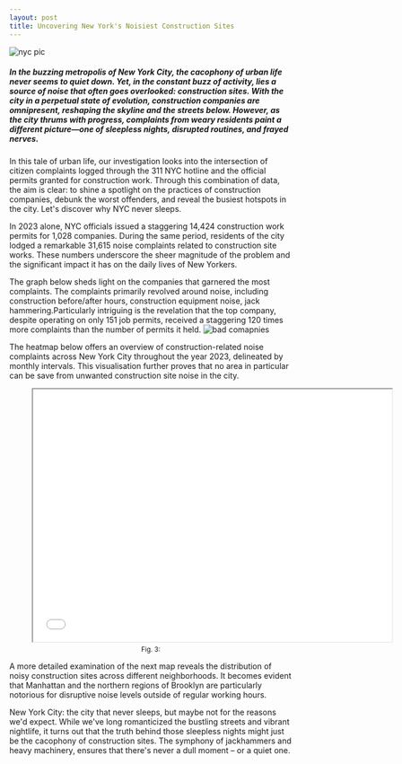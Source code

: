 ```yaml
---
layout: post
title: Uncovering New York's Noisiest Construction Sites
---
```


![nyc pic](/lanyon/public/img/jackhammering.jpg)

##### In the buzzing metropolis of New York City, the cacophony of urban life never seems to quiet down. Yet, in the constant buzz of activity, lies a source of noise that often goes overlooked: construction sites. With the city in a perpetual state of evolution, construction companies are omnipresent, reshaping the skyline and the streets below. However, as the city thrums with progress, complaints from weary residents paint a different picture—one of sleepless nights, disrupted routines, and frayed nerves. 

In this tale of urban life, our investigation looks into the intersection of citizen complaints logged through the 311 NYC hotline and the official permits granted for construction work. 
Through this combination of data, the aim is clear: to shine a spotlight on the practices of construction companies, debunk the worst offenders, and reveal the busiest hotspots in the city. Let's discover why NYC never sleeps. 

In 2023 alone, NYC officials issued a staggering 14,424 construction work permits for 1,028 companies. During the same period, residents of the city lodged a remarkable 31,615 noise complaints related to construction site works. These numbers underscore the sheer magnitude of the problem and the significant impact it has on the daily lives of New Yorkers.

The graph below sheds light on the companies that garnered the most complaints. The complaints primarily revolved around noise, including construction before/after hours, construction equipment noise, jack hammering.Particularly intriguing is the revelation that the top company, despite operating on only 151 job permits, received a staggering 120 times more complaints than the number of permits it held.
![bad comapnies](/lanyon/public/img/top_baddest_companies.png)

The heatmap below offers an overview of construction-related noise complaints across New York City throughout the year 2023, delineated by monthly intervals. This visualisation further proves that no area in particular can be save from unwanted construction site noise in the city.

<figure style="text-align: center;">
    <iframe src="/lanyon/public/noise_heatmap_with_time_by_month.html" width="640px" height="450px"></iframe>
    <figcaption style="font-size: smaller; margin-top: 5px;">Fig. 3: </figcaption>
</figure>

A more detailed examination of the next map reveals the distribution of noisy construction sites across different neighborhoods. It becomes evident that Manhattan and the northern regions of Brooklyn are particularly notorious for disruptive noise levels outside of regular working hours.

New York City: the city that never sleeps, but maybe not for the reasons we'd expect. While we've long romanticized the bustling streets and vibrant nightlife, it turns out that the truth behind those sleepless nights might just be the cacophony of construction sites. The symphony of jackhammers and heavy machinery, ensures that there's never a dull moment – or a quiet one.